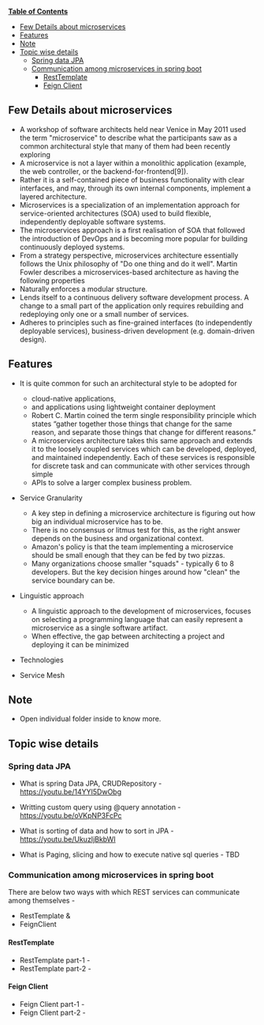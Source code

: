 **[Table of Contents](http://tableofcontent.eu)**
<!-- Table of contents generated generated by http://tableofcontent.eu -->
- [Few Details about microservices](#few-details-about-microservices)
- [Features](#features)
- [Note](#note)
- [Topic wise details](#topic-wise-details)
  - [Spring data JPA](#spring-data-jpa)
  - [Communication among microservices in spring boot](#communication-among-microservices-in-spring-boot)
    - [RestTemplate](#resttemplate)
    - [Feign Client](#feign-client)


## Few Details about microservices

* A workshop of software architects held near Venice in May 2011 used the term "microservice" to describe what the participants saw as a common architectural style that many of them had been recently exploring
* A microservice is not a layer within a monolithic application (example, the web controller, or the backend-for-frontend[9]). 
* Rather it is a self-contained piece of business functionality with clear interfaces, and may, through its own internal components, 
implement a layered architecture.
* Microservices is a specialization of an implementation approach for service-oriented architectures (SOA) used to build flexible, 
independently deployable software systems.
* The microservices approach is a first realisation of SOA that followed the introduction of DevOps and is becoming more popular for building continuously deployed systems.
* From a strategy perspective, microservices architecture essentially follows the Unix philosophy of "Do one thing and do it well".
Martin Fowler describes a microservices-based architecture as having the following properties
* Naturally enforces a modular structure.
* Lends itself to a continuous delivery software development process. A change to a small part of the application only requires rebuilding and redeploying only one or a small number of services.
* Adheres to principles such as fine-grained interfaces (to independently deployable services), business-driven development (e.g. domain-driven design).

## Features
* It is quite common for such an architectural style to be adopted for 
	* cloud-native applications,
	* and applications using lightweight container deployment
	* Robert C. Martin coined the term single responsibility principle which states “gather together those things that change for the same reason, 
and separate those things that change for different reasons.”
	* A microservices architecture takes this same approach and extends it to the loosely coupled services which can be developed, deployed, and maintained independently. Each of these services is responsible for discrete task and can communicate with other services through simple
 	* APIs to solve a larger complex business problem.
* Service Granularity
	* A key step in defining a microservice architecture is figuring out how big an individual microservice has to be.
	* There is no consensus or litmus test for this, as the right answer depends on the business and organizational context.
	* Amazon's policy is that the team implementing a microservice should be small enough that they can be fed by two pizzas.
	* Many organizations choose smaller "squads" - typically 6 to 8 developers. But the key decision hinges around how "clean" 
	the service boundary can be.
* Linguistic approach
	* A linguistic approach to the development of microservices, focuses on selecting a programming language that can easily represent a microservice as a single software artifact. 
	* When effective, the gap between architecting a project and deploying it can be minimized
	
* Technologies
* Service Mesh

## Note
* Open individual folder inside to know more.

## Topic wise details

### Spring data JPA
* What is spring Data JPA, CRUDRepository - https://youtu.be/14YYI5DwObg

* Writting custom query using @query annotation - https://youtu.be/oVKpNP3FcPc

* What is sorting of data and how to sort in JPA - https://youtu.be/UkuzIjBkbWI

* What is Paging, slicing and how to execute native sql queries - TBD

### Communication among microservices in spring boot

There are below two ways with which REST services can communicate among themselves - 
* RestTemplate &
* FeignClient

#### RestTemplate
* RestTemplate part-1 - <TBD>
* RestTemplate part-2 - <TBD>
	
#### Feign Client
* Feign Client part-1 - <TBD>
* Feign Client part-2 - <TBD>
